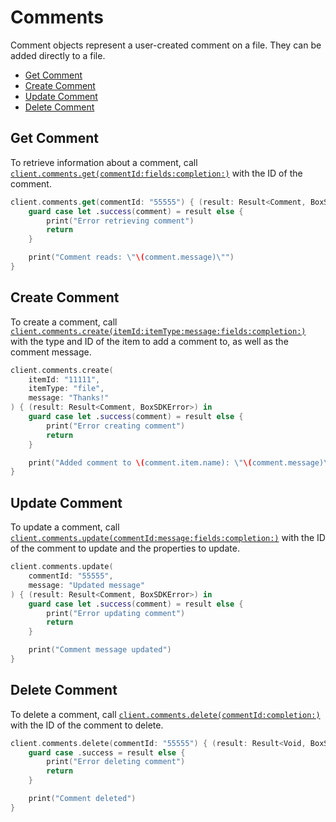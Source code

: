 Comments
========

Comment objects represent a user-created comment on a file. They can be added directly to a file.

<!-- START doctoc generated TOC please keep comment here to allow auto update -->
<!-- DON'T EDIT THIS SECTION, INSTEAD RE-RUN doctoc TO UPDATE -->


- [Get Comment](#get-comment)
- [Create Comment](#create-comment)
- [Update Comment](#update-comment)
- [Delete Comment](#delete-comment)

<!-- END doctoc generated TOC please keep comment here to allow auto update -->

Get Comment
-----------

To retrieve information about a comment, call
[`client.comments.get(commentId:fields:completion:)`][get-comment]
with the ID of the comment.

```swift
client.comments.get(commentId: "55555") { (result: Result<Comment, BoxSDKError>) in
    guard case let .success(comment) = result else {
        print("Error retrieving comment")
        return
    }

    print("Comment reads: \"\(comment.message)\"")
}
```

[get-comment]: https://opensource.box.com/box-ios-sdk/Classes/CommentsModule.html#/s:6BoxSDK14CommentsModuleC3get9commentId6fields10completionySS_SaySSGSgys6ResultOyAA7CommentCAA0A8SDKErrorCGctF

Create Comment
--------------

To create a comment, call
[`client.comments.create(itemId:itemType:message:fields:completion:)`][create-comment]
with the type and ID of the item to add a comment to, as well as the comment message.

```swift
client.comments.create(
    itemId: "11111",
    itemType: "file",
    message: "Thanks!"
) { (result: Result<Comment, BoxSDKError>) in
    guard case let .success(comment) = result else {
        print("Error creating comment")
        return
    }

    print("Added comment to \(comment.item.name): \"\(comment.message)\"")
}
```

[create-comment]: https://opensource.box.com/box-ios-sdk/Classes/CommentsModule.html#/s:6BoxSDK14CommentsModuleC6create6itemId0F4Type7message6fields10completionySS_S2SSaySSGSgys6ResultOyAA7CommentCAA0A8SDKErrorCGctF

Update Comment
--------------

To update a comment, call
[`client.comments.update(commentId:message:fields:completion:)`][update-comment]
with the ID of the comment to update and the properties to update.

```swift
client.comments.update(
    commentId: "55555",
    message: "Updated message"
) { (result: Result<Comment, BoxSDKError>) in
    guard case let .success(comment) = result else {
        print("Error updating comment")
        return
    }

    print("Comment message updated")
}
```

[update-comment]: https://opensource.box.com/box-ios-sdk/Classes/CommentsModule.html#/s:6BoxSDK14CommentsModuleC6update9commentId7message6fields10completionySS_SSSaySSGSgys6ResultOyAA7CommentCAA0A8SDKErrorCGctF

Delete Comment
--------------

To delete a comment, call [`client.comments.delete(commentId:completion:)`][delete-comment]
with the ID of the comment to delete.

```swift
client.comments.delete(commentId: "55555") { (result: Result<Void, BoxSDKError>) in
    guard case .success = result else {
        print("Error deleting comment")
        return
    }

    print("Comment deleted")
}
```

[delete-comment]: https://opensource.box.com/box-ios-sdk/Classes/CommentsModule.html#/s:6BoxSDK14CommentsModuleC6delete9commentId10completionySS_ys6ResultOyytAA0A8SDKErrorCGctF
